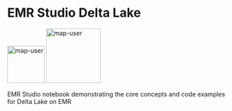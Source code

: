 # EMR Studio Delta Lake

<img width="85" alt="map-user" src="https://img.shields.io/badge/views-074-green"> <img width="125" alt="map-user" src="https://img.shields.io/badge/unique visits-036-green">

EMR Studio notebook demonstrating the core concepts and code examples for Delta Lake on EMR
